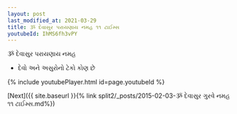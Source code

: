 ```yaml
---
layout: post
last_modified_at: 2021-03-29
title: ૐ દેવાસુર પરાયણાય નમહ ૧૧ ટાઈમ્સ
youtubeId: IhMS6fh3vPY
---
```

 
 
 ૐ દેવાસુર પરાયણાય નમહ  
 
 -  દેવો અને અસુરોનો ટેકો કોણ છે 
 
  
 
  
 
 
 
 
 
 


{% include youtubePlayer.html id=page.youtubeId %}
 
[Next]({{ site.baseurl }}{% link  split2/_posts/2015-02-03-ૐ દેવાસુર ગુરવે નમહ ૧૧ ટાઈમ્સ.md%})
 
